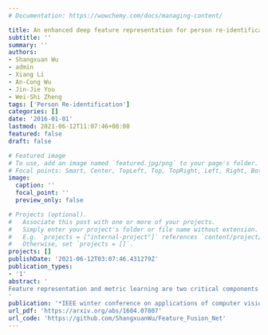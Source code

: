 ```yaml
---
# Documentation: https://wowchemy.com/docs/managing-content/

title: An enhanced deep feature representation for person re-identification
subtitle: ''
summary: ''
authors:
- Shangxuan Wu
- admin
- Xiang Li
- An-Cong Wu
- Jin-Jie You
- Wei-Shi Zheng
tags: ['Person Re-identification']
categories: []
date: '2016-01-01'
lastmod: 2021-06-12T11:07:46+08:00
featured: false
draft: false

# Featured image
# To use, add an image named `featured.jpg/png` to your page's folder.
# Focal points: Smart, Center, TopLeft, Top, TopRight, Left, Right, BottomLeft, Bottom, BottomRight.
image:
  caption: ''
  focal_point: ''
  preview_only: false

# Projects (optional).
#   Associate this post with one or more of your projects.
#   Simply enter your project's folder or file name without extension.
#   E.g. `projects = ["internal-project"]` references `content/project/deep-learning/index.md`.
#   Otherwise, set `projects = []`.
projects: []
publishDate: '2021-06-12T03:07:46.431279Z'
publication_types:
- '1'
abstract: '
Feature representation and metric learning are two critical components in person re-identification models. In this paper, we focus on the feature representation and claim that hand-crafted histogram features can be complementary to Convolutional Neural Network (CNN) features. We propose a novel feature extraction model called Feature Fusion Net (FFN) for pedestrian image representation. In FFN, back propagation makes CNN features constrained by the handcrafted features. Utilizing color histogram features (RGB, HSV, YCbCr, Lab and YIQ) and texture features (multi-scale and multi-orientation Gabor features), we get a new deep feature representation that is more discriminative and compact. Experiments on three challenging datasets (VIPeR, CUHK01, PRID450s) validates the effectiveness of our proposal.
'
publication: '*IEEE winter conference on applications of computer vision (WACV)*'
url_pdf: 'https://arxiv.org/abs/1604.07807'
url_code: 'https://github.com/ShangxuanWu/Feature_Fusion_Net'
---
```


